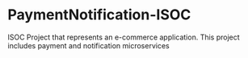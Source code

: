# PaymentNotification-ISOC
ISOC Project that represents an e-commerce application. This project includes payment and notification microservices
